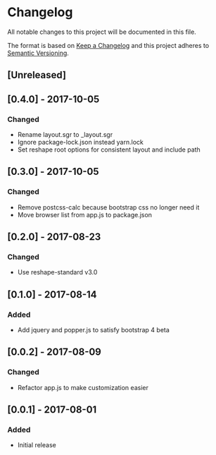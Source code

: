 # Changelog
All notable changes to this project will be documented in this file.

The format is based on [Keep a Changelog](http://keepachangelog.com/en/1.0.0/)
and this project adheres to [Semantic Versioning](http://semver.org/spec/v2.0.0.html).

## [Unreleased]

## [0.4.0] - 2017-10-05
### Changed
- Rename layout.sgr to \_layout.sgr
- Ignore package-lock.json instead yarn.lock
- Set reshape root options for consistent layout and include path

## [0.3.0] - 2017-10-05
### Changed
- Remove postcss-calc because bootstrap css no longer need it
- Move browser list from app.js to package.json

## [0.2.0] - 2017-08-23
### Changed
- Use reshape-standard v3.0

## [0.1.0] - 2017-08-14
### Added
- Add jquery and popper.js to satisfy bootstrap 4 beta

## [0.0.2] - 2017-08-09
### Changed
- Refactor app.js to make customization easier

## [0.0.1] - 2017-08-01
### Added
- Initial release

